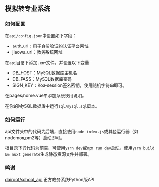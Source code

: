 ## 模拟转专业系统

### 如何配置

在`api/config.json`中设置如下字段：

* auth_url：用于身份验证的认证平台网址
* jiaowu_url：教务系统网址

在`api`目录下添加`.env`文件，并设置以下变量：

* DB_HOST：MySQL数据库主机名
* DB_PASS：MySQL数据库密码
* SIGN_KEY：Koa-session签名密钥，使用随机字符串即可。

在pages/home.vue中添加系统使用说明。

在你的MySQL数据库中运行`sql/mysql.sql`脚本。

### 如何运行

api文件夹中的代码为后端，直接使用`node index.js`或其他运行器（如nodemon,pm2等）启动即可。

根目录下的代码为前端，可使用`yarn dev`或`npm run dev`启动。使用`yarn build && nuxt generate`生成静态资源文件并部署。

### 鸣谢

[dairoot/school_api](https://github.com/dairoot/school-api) 正方教务系统Python版API
